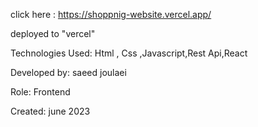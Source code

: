 click here : https://shoppnig-website.vercel.app/

deployed to "vercel"

Technologies Used: Html , Css ,Javascript,Rest Api,React

Developed by: saeed joulaei

Role: Frontend

Created: june 2023
